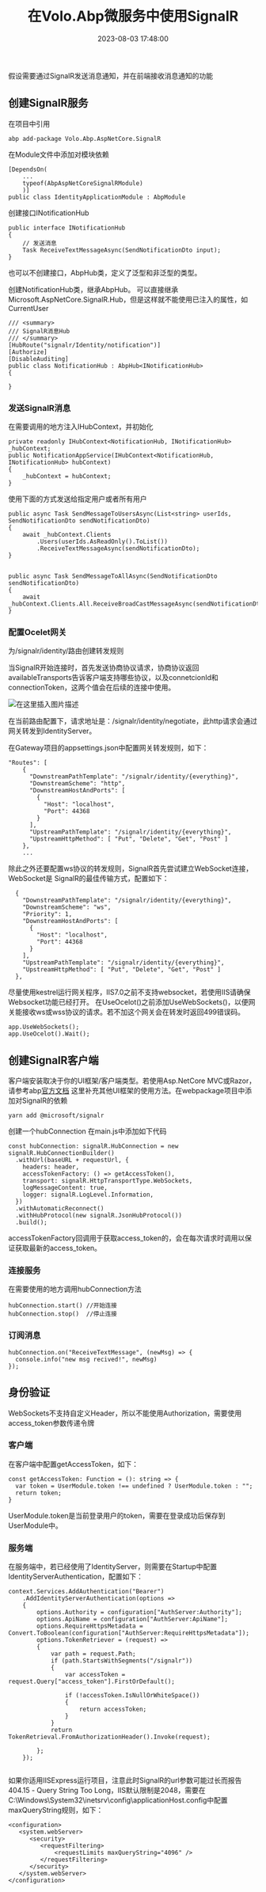 ﻿---
thumbnail:
cover:
title: '在Volo.Abp微服务中使用SignalR'
excerpt:
description:
date: 2023-08-03 17:48:00
tags:
  - asp.net core
  - Volo.Abp
  - SignalR

categories:
  - .NET
 
toc: true
recommend: 1
keywords: categories-java
uniqueId: 2023-08-03 17:48:00/在Volo.Abp微服务中使用SignalR.html
---

假设需要通过SignalR发送消息通知，并在前端接收消息通知的功能

## 创建SignalR服务

在项目中引用
```
abp add-package Volo.Abp.AspNetCore.SignalR
```
在Module文件中添加对模块依赖

```
[DependsOn(
    ...
    typeof(AbpAspNetCoreSignalRModule)
    )]
public class IdentityApplicationModule : AbpModule
```

创建接口INotificationHub
```
public interface INotificationHub
{
    // 发送消息
    Task ReceiveTextMessageAsync(SendNotificationDto input);
}

```
也可以不创建接口，AbpHub类，定义了泛型和非泛型的类型。


创建NotificationHub类，继承AbpHub<INotificationHub>。
可以直接继承Microsoft.AspNetCore.SignalR.Hub，但是这样就不能使用已注入的属性，如 CurrentUser
```
/// <summary>
/// SignalR消息Hub
/// </summary>
[HubRoute("signalr/Identity/notification")]
[Authorize]
[DisableAuditing]
public class NotificationHub : AbpHub<INotificationHub>
{

}
```

### 发送SignalR消息

在需要调用的地方注入IHubContext，并初始化
```
private readonly IHubContext<NotificationHub, INotificationHub> _hubContext;
public NotificationAppService(IHubContext<NotificationHub, INotificationHub> hubContext) 
{
    _hubContext = hubContext;
}
```


使用下面的方式发送给指定用户或者所有用户

```
public async Task SendMessageToUsersAsync(List<string> userIds, SendNotificationDto sendNotificationDto)
{
    await _hubContext.Clients
        .Users(userIds.AsReadOnly().ToList())
        .ReceiveTextMessageAsync(sendNotificationDto);
}


public async Task SendMessageToAllAsync(SendNotificationDto sendNotificationDto)
{
    await _hubContext.Clients.All.ReceiveBroadCastMessageAsync(sendNotificationDto);
}
```

### 配置Ocelet网关

为/signalr/identity/路由创建转发规则

当SignalR开始连接时，首先发送协商协议请求，协商协议返回availableTransports告诉客户端支持哪些协议，以及connetcionId和connectionToken，这两个值会在后续的连接中使用。

![在这里插入图片描述](644861-20230803174704358-1547486526.png)

在当前路由配置下，请求地址是：/signalr/identity/negotiate，此http请求会通过网关转发到IdentityServer。

在Gateway项目的appsettings.json中配置网关转发规则，如下：

```
"Routes": [
    {
      "DownstreamPathTemplate": "/signalr/identity/{everything}",
      "DownstreamScheme": "http",
      "DownstreamHostAndPorts": [
        {
          "Host": "localhost",
          "Port": 44368
        }
      ],
      "UpstreamPathTemplate": "/signalr/identity/{everything}",
      "UpstreamHttpMethod": [ "Put", "Delete", "Get", "Post" ]
    },
    ...
```


除此之外还要配置ws协议的转发规则，SignalR首先尝试建立WebSocket连接，WebSocket是 SignalR的最佳传输方式，配置如下：
```
  {
    "DownstreamPathTemplate": "/signalr/identity/{everything}",
    "DownstreamScheme": "ws",
    "Priority": 1,
    "DownstreamHostAndPorts": [
      {
        "Host": "localhost",
        "Port": 44368
      }
    ],
    "UpstreamPathTemplate": "/signalr/identity/{everything}",
    "UpstreamHttpMethod": [ "Put", "Delete", "Get", "Post" ]
  },
```

尽量使用kestrel运行网关程序，IIS7.0之前不支持websocket，若使用IIS请确保Websocket功能已经打开。
在UseOcelot()之前添加UseWebSockets()，以便网关能接收ws或wss协议的请求。若不加这个网关会在转发时返回499错误码。
```
app.UseWebSockets();
app.UseOcelot().Wait();
```
## 创建SignalR客户端

客户端安装取决于你的UI框架/客户端类型。若使用Asp.NetCore MVC或Razor，请参考abp[官方文档](https://docs.abp.io/zh-Hans/abp/latest/SignalR-Integration)
这里补充其他UI框架的使用方法。在webpackage项目中添加对SignalR的依赖

```
yarn add @microsoft/signalr
```

创建一个hubConnection
在main.js中添加如下代码

```
const hubConnection: signalR.HubConnection = new signalR.HubConnectionBuilder()
  .withUrl(baseURL + requestUrl, {
    headers: header,
    accessTokenFactory: () => getAccessToken(),
    transport: signalR.HttpTransportType.WebSockets,
    logMessageContent: true,
    logger: signalR.LogLevel.Information,
  })
  .withAutomaticReconnect()
  .withHubProtocol(new signalR.JsonHubProtocol())
  .build();
```

accessTokenFactory回调用于获取access_token的，会在每次请求时调用以保证获取最新的access_token。


### 连接服务
在需要使用的地方调用hubConnection方法

```
hubConnection.start() //开始连接
hubConnection.stop()  //停止连接
```

### 订阅消息
```
hubConnection.on("ReceiveTextMessage", (newMsg) => {
  console.info("new msg recived!", newMsg)
});
```



## 身份验证

WebSockets不支持自定义Header，所以不能使用Authorization，需要使用access_token参数传递令牌

### 客户端
在客户端中配置getAccessToken，如下：

```
const getAccessToken: Function = (): string => {
  var token = UserModule.token !== undefined ? UserModule.token : ""; 
  return token;
}
```

UserModule.token是当前登录用户的token，需要在登录成功后保存到UserModule中。


### 服务端

在服务端中，若已经使用了IdentityServer，则需要在Startup中配置IdentityServerAuthentication，配置如下：

```
context.Services.AddAuthentication("Bearer")
    .AddIdentityServerAuthentication(options =>
    {
        options.Authority = configuration["AuthServer:Authority"];
        options.ApiName = configuration["AuthServer:ApiName"];
        options.RequireHttpsMetadata = Convert.ToBoolean(configuration["AuthServer:RequireHttpsMetadata"]);
        options.TokenRetriever = (request) =>
        {
            var path = request.Path;
            if (path.StartsWithSegments("/signalr"))
            {
                var accessToken = request.Query["access_token"].FirstOrDefault();

                if (!accessToken.IsNullOrWhiteSpace())
                {
                    return accessToken;
                }
            }
            return TokenRetrieval.FromAuthorizationHeader().Invoke(request);

        };                  
    });
    
```

如果你适用IISExpress运行项目，注意此时SignalR的url参数可能过长而报告404.15 - Query String Too Long，IIS默认限制是2048，需要在C:\Windows\System32\inetsrv\config\applicationHost.config中配置maxQueryString规则，如下：

```
<configuration>
   <system.webServer>
      <security>
         <requestFiltering>
             <requestLimits maxQueryString="4096" />
         </requestFiltering>
      </security>
   </system.webServer>
</configuration>

```
